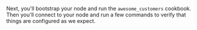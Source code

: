 Next, you'll bootstrap your node and run the `awesome_customers` cookbook. Then you'll connect to your node and run a few commands to verify that things are configured as we expect.
